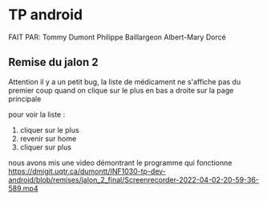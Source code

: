 
# TP android
FAIT PAR:
Tommy Dumont
Philippe Baillargeon
Albert-Mary Dorcé

## Remise du jalon 2

Attention il y a un petit bug, la liste de médicament ne s'affiche pas du premier coup quand on clique
sur le plus en bas a droite sur la page principale

pour voir la liste :

1. cliquer sur le plus
2. revenir sur home
3. cliquer sur plus

nous avons mis une video démontrant le programme qui fonctionne
https://dmigit.uqtr.ca/dumontt/INF1030-tp-dev-android/blob/remises/jalon_2_final/Screenrecorder-2022-04-02-20-59-36-589.mp4
